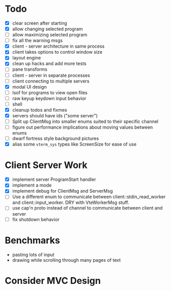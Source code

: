 Todo
====

* [x] clear screen after starting
* [x] allow changing selected program
* [ ] allow maximizing selected program
* [ ] fix all the warning msgs
* [x] client - server architecture in same process
* [x] client takes options to control window size
* [x] layout engine
* [x] clean up hacks and add more tests
* [ ] pane transforms
* [ ] client - server in separate processes
* [ ] client connecting to multiple servers
* [x] modal UI design
* [ ] lsof for programs to view open files
* [ ] raw keyup keydown input behavior
* [ ] shell
* [x] cleanup todos and fixmes
* [x] servers should have ids ("some server")
* [ ] Split up ClientMsg into smaller enums suited to their specific
  channel
* [ ] figure out performance implications about moving values between enums
* [ ] dwarf fortress style background pictures
* [x] alias some `vterm_sys` types like ScreenSize for ease of use

Client Server Work
==================

* [x] implement server ProgramStart handler
* [x] implement a mode
* [x] implement debug for ClientMsg and ServerMsg
* [ ] Use a different enum to communicate between
  client::stdin\_read\_worker and client::input\_worker. DRY with
  VteWorkerMsg stuff.
* [ ] use cap'n proto instead of channel to communicate between client
      and server
* [ ] fix shutdown behavior

Benchmarks
==========

* pasting lots of input
* drawing while scrolling through many pages of text

Consider MVC Design
===================
